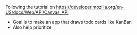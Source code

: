 Following the tutorial on https://developer.mozilla.org/en-US/docs/Web/API/Canvas_API

- Goal is to make an app that draws todo cards like KanBan
- Also help prioritize